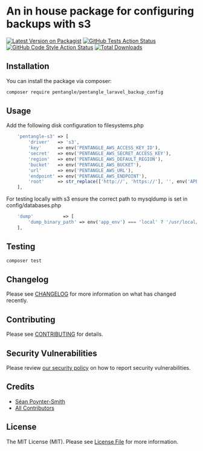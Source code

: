 # An in house package for configuring backups with s3

[![Latest Version on Packagist](https://img.shields.io/packagist/v/pentangle/pentangle_laravel_backup_config.svg?style=flat-square)](https://packagist.org/packages/pentangle/pentangle_laravel_backup_config)
[![GitHub Tests Action Status](https://img.shields.io/github/workflow/status/pentangle/pentangle_laravel_backup_config/run-tests?label=tests)](https://github.com/pentangle/pentangle_laravel_backup_config/actions?query=workflow%3ATests+branch%3Amaster)
[![GitHub Code Style Action Status](https://img.shields.io/github/workflow/status/pentangle/pentangle_laravel_backup_config/Check%20&%20fix%20styling?label=code%20style)](https://github.com/pentangle/pentangle_laravel_backup_config/actions?query=workflow%3A"Check+%26+fix+styling"+branch%3Amaster)
[![Total Downloads](https://img.shields.io/packagist/dt/pentangle/pentangle_laravel_backup_config.svg?style=flat-square)](https://packagist.org/packages/pentangle/pentangle_laravel_backup_config)

## Installation

You can install the package via composer:

```bash
composer require pentangle/pentangle_laravel_backup_config
```

## Usage

Add the following disk configuration to filesystems.php
```php
    'pentangle-s3' => [
        'driver'   => 's3',
        'key'      => env('PENTANGLE_AWS_ACCESS_KEY_ID'),
        'secret'   => env('PENTANGLE_AWS_SECRET_ACCESS_KEY'),
        'region'   => env('PENTANGLE_AWS_DEFAULT_REGION'),
        'bucket'   => env('PENTANGLE_AWS_BUCKET'),
        'url'      => env('PENTANGLE_AWS_URL'),
        'endpoint' => env('PENTANGLE_AWS_ENDPOINT'),
        'root'     => str_replace(['http://', 'https://'], '', env('APP_URL')),
    ],
```

For testing locally with s3 ensure the correct path to mysqldump is set in config/databases.php
```php
    'dump'           => [
        'dump_binary_path' => env('app_env') === 'local' ? '/usr/local/opt/mysql-client/bin' : '/usr/bin',
    ],
```

## Testing

```bash
composer test
```

## Changelog

Please see [CHANGELOG](CHANGELOG.md) for more information on what has changed recently.

## Contributing

Please see [CONTRIBUTING](.github/CONTRIBUTING.md) for details.

## Security Vulnerabilities

Please review [our security policy](../../security/policy) on how to report security vulnerabilities.

## Credits

- [Séan Poynter-Smith](https://github.com/spoyntersmith)
- [All Contributors](../../contributors)

## License

The MIT License (MIT). Please see [License File](LICENSE.md) for more information.

